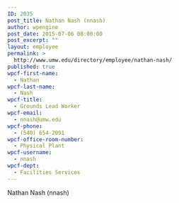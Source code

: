 ```yaml
---
ID: 2035
post_title: Nathan Nash (nnash)
author: wpengine
post_date: 2015-07-06 08:00:00
post_excerpt: ""
layout: employee
permalink: >
  http://www.umw.edu/directory/employee/nathan-nash/
published: true
wpcf-first-name:
  - Nathan
wpcf-last-name:
  - Nash
wpcf-title:
  - Grounds Lead Worker
wpcf-email:
  - nnash@umw.edu
wpcf-phone:
  - (540) 654-2091
wpcf-office-room-number:
  - Physical Plant
wpcf-username:
  - nnash
wpcf-dept:
  - Facilities Services
---
```

Nathan Nash (nnash)